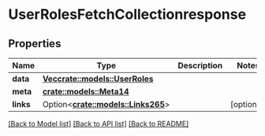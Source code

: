 # UserRolesFetchCollectionresponse

## Properties

Name | Type | Description | Notes
------------ | ------------- | ------------- | -------------
**data** | [**Vec<crate::models::UserRoles>**](userRoles.md) |  | 
**meta** | [**crate::models::Meta14**](meta14.md) |  | 
**links** | Option<[**crate::models::Links265**](links265.md)> |  | [optional]

[[Back to Model list]](../README.md#documentation-for-models) [[Back to API list]](../README.md#documentation-for-api-endpoints) [[Back to README]](../README.md)


